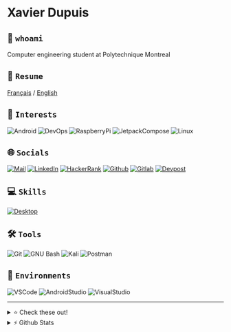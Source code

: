 # Xavier Dupuis
## 🌌 `whoami`
Computer engineering student at Polytechnique Montreal

## 📜 `Resume`
[Français](https://raw.githubusercontent.com/XavierDupuis/XavierDupuis/main/XavierDupuis-FR.pdf) / [English](https://raw.githubusercontent.com/XavierDupuis/XavierDupuis/main/XavierDupuis-EN.pdf)

## 🚀 `Interests`
![Android](https://img.shields.io/badge/Android-3DDC84?style=for-the-badge&logo=android&logoColor=white)
![DevOps](https://img.shields.io/badge/DevOps-0078D7?style=for-the-badge&Color=white)
![RaspberryPi](https://img.shields.io/badge/Raspberry%20Pi-A22846?style=for-the-badge&logo=Raspberry%20Pi&logoColor=white)
![JetpackCompose](https://img.shields.io/badge/JetpackCompose-044059?style=for-the-badge&logo=jetpack&logoColor=#95C93D)
![Linux](https://img.shields.io/badge/Linux-FCC624?style=for-the-badge&logo=linux&logoColor=black)

## 🌐 `Socials`
[![Mail](https://img.shields.io/badge/Mail-003E54?style=for-the-badge&logo=Mailt&logoColor=white)](mailto:dupuis-xavier@outlook.com)
[![LinkedIn](https://img.shields.io/badge/LinkedIn-0077B5?style=for-the-badge&logo=linkedin&logoColor=white)](https://linkedin.com/in/xavier-dupuis)
[![HackerRank](https://img.shields.io/badge/-Hackerrank-2EC866?style=for-the-badge&logo=HackerRank&logoColor=white)](https://www.hackerrank.com/xavier0978)
[![Github](https://img.shields.io/badge/GitHub-100000?style=for-the-badge&logo=github&logoColor=white)](https://github.com/XavierDupuis)
[![Gitlab](https://img.shields.io/badge/GitLab-330F63?style=for-the-badge&logo=gitlab&logoColor=white)](https://gitlab.com/XavierDupuis)
[![Devpost](https://img.shields.io/badge/Devpost-003E54?style=for-the-badge&logo=Devpost&logoColor=white)](https://devpost.com/XavierDupuis)

## 💻 `Skills`
[![Desktop](https://skillicons.dev/icons?i=docker,kotlin,ts,angular,mongodb,java,py,cpp,cs,gitlab,nodejs,js,html,css&perline=7)](https://skillicons.dev)

## 🛠 `Tools`
![Git](https://img.shields.io/badge/GIT-E44C30?style=for-the-badge&logo=git&logoColor=white)
![GNU Bash](https://img.shields.io/badge/GNU%20Bash-4EAA25?style=for-the-badge&logo=GNU%20Bash&logoColor=white)
![Kali](https://img.shields.io/badge/Kali_Linux-557C94?style=for-the-badge&logo=kali-linux&logoColor=white)
![Postman](https://img.shields.io/badge/Postman-FF6C37?style=for-the-badge&logo=Postman&logoColor=white)

## 💾 `Environments`
![VSCode](https://img.shields.io/badge/VSCode-0078D4?style=for-the-badge&logo=visual%20studio%20code&logoColor=white)
![AndroidStudio](https://img.shields.io/badge/Android_Studio-3DDC84?style=for-the-badge&logo=android-studio&logoColor=white)
![VisualStudio](https://img.shields.io/badge/Visual_Studio-5C2D91?style=for-the-badge&logo=visual%20studio&logoColor=white)


-----

<details>
  <summary>⭐ Check these out! </summary>
  
  <a href="https://xavierdupuis.github.io/Wortschatz/">![Wortschatz](https://github-readme-stats.vercel.app/api/pin/?username=XavierDupuis&repo=Wortschatz&theme=blueberry&show_owner=true)</a>
  <a href="https://github.com/XavierDupuis-Polytechnique/BluetoothDetector-INF8405/releases/tag/2.0">![BluetoothDetector](https://github-readme-stats.vercel.app/api/pin/?username=XavierDupuis-Polytechnique&repo=BluetoothDetector-INF8405&theme=blueberry&show_owner=true)</a>
  <a href="https://xavierdupuis.github.io/Hackatown2021/">![SaveMyPlant](https://github-readme-stats.vercel.app/api/pin/?username=XavierDupuis-Polytechnique&repo=Hackatown2021&theme=blueberry&show_owner=true)</a>
  <a href="https://devpost.com/software/findmyfoog">![FindMyFood](https://github-readme-stats.vercel.app/api/pin/?username=XavierDupuis-Polytechnique&repo=Hackatown2022&theme=blueberry&show_owner=true)</a>
</details>

<details>
  <summary>⚡ Github Stats</summary>
  
  <a href="#">![Summary](https://github-profile-summary-cards.vercel.app/api/cards/profile-details?username=XavierDupuis&theme=blueberry)</a>
  <a href="#">![Github stats](https://github-readme-stats.vercel.app/api?username=xavierdupuis&theme=blueberry&count_private=true&hide_border=true&line_height=20)</a>
  <a href="#">![Top Langs](https://github-readme-stats.vercel.app/api/top-langs/?username=xavierdupuis&layout=compact&theme=blueberry&count_private=true&hide_border=true)</a>
</details>
